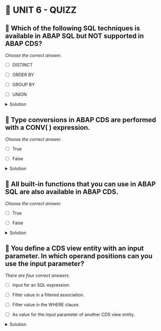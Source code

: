 # 🌸 UNIT 6 - QUIZZ

## 💮 Which of the following SQL techniques is available in ABAP SQL but NOT supported in ABAP CDS?

_Choose the correct answer._

- [ ] DISTINCT

- [ ] ORDER BY

- [ ] GROUP BY

- [ ] UNION

<details>
  <summary>Solution</summary>

- [ ] DISTINCT

- [x] ORDER BY

- [ ] GROUP BY

- [ ] UNION

</details>

## 💮 Type conversions in ABAP CDS are performed with a CONV( ) expression.

_Choose the correct answer._

- [ ] True

- [ ] False

<details>
  <summary>Solution</summary>

- [ ] True

- [x] False

</details>

## 💮 All built-in functions that you can use in ABAP SQL are also available in ABAP CDS.

_Choose the correct answer._

- [ ] True

- [ ] False

<details>
  <summary>Solution</summary>

- [ ] True

- [x] False

</details>

## 💮 You define a CDS view entity with an input parameter. In which operand positions can you use the input parameter?

_There are four correct answers._

- [ ] Input for an SQL expression.

- [ ] Filter value in a filtered association.

- [ ] Filter value in the WHERE clause.

- [ ] As value for the input parameter of another CDS view entity.

<details>
  <summary>Solution</summary>

- [x] Input for an SQL expression.

- [x] Filter value in a filtered association.

- [x] Filter value in the WHERE clause.

- [x] As value for the input parameter of another CDS view entity.

</details>
